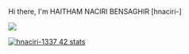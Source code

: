 Hi there, I'm HAITHAM NACIRI BENSAGHIR [hnaciri-]  


![](https://badge.mediaplus.ma/darkgray/hnaciri-)

[![hnaciri-1337 42 stats](https://badge42.vercel.app/api/v2/clbwfcdql01030gl9m9smdvdd/stats?cursusId=21&coalitionId=78)](https://github.com/hnaciri-1337)
